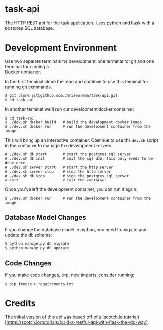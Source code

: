# task-api
The HTTP REST api for the task application.  Uses python and flask with a
postgres SQL database.

# Development Environment
Use two separate terminals for development: one terminal for git and one
terminal for running a  
[Docker](https://store.docker.com/search?type=edition&offering=community)
container.

In the first terminal clone the repo and continue to use this terminal for
running git commands.
```
$ git clone git@github.com:chrisworman/task-api.git
$ cd task-api
```

In another terminal we'll run our development docker container:
```
$ cd task-api
$ ./dev.sh docker build   # build the development docker image
$ ./dev.sh docker run     # run the development container from the image
```

This will bring up an interactive container.  Continue to use the `dev.sh`
script in the container to manage the development servers:
```
# ./dev.sh db start       # start the postgres sql server
# ./dev.sh db init        # init the sql ddb; this only needs to be done once
# ./dev.sh server start   # start the http server
# ./dev.sh server stop    # stop the http server
# ./dev.sh db stop        # stop the postgres sql server
# exit                    # exit the container
```

Once you've left the development container, you can run it again:
```
$ ./dev.sh docker run     # run the development container from the image
```

## Database Model Changes
If you change the database model in python, you need to migrate and update the
db schema:
```
$ python manage.py db migrate
$ python manage.py db upgrade
```

## Code Changes
If you make code changes, esp. new imports, consider running:
```
$ pip freeze > requirements.txt
```

# Credits
The initial version of this api was based off of a
(scotch.io tutorial)[https://scotch.io/tutorials/build-a-restful-api-with-flask-the-tdd-way].
